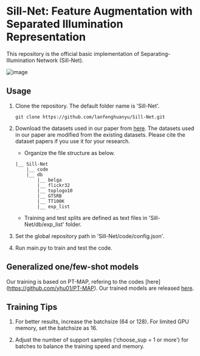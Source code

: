 # Sill-Net: Feature Augmentation with Separated Illumination Representation
This repository is the official basic implementation of Separating-Illumination Network (Sill-Net).


![image](https://github.com/lanfenghuanyu/Sill-net/blob/main/Model.png)

## Usage 
1. Clone the repository. The default folder name is 'Sill-Net'. 
   ```
   git clone https://github.com/lanfenghuanyu/Sill-Net.git
   ```

2. Download the datasets used in our paper from [here](https://forms.gle/sytKG3QaLfgTYtau5). The datasets used in our paper are modified from the existing datasets. Please cite the dataset papers if you use it for your research. 
   
   - Organize the file structure as below. 
   ```
   |__ Sill-Net
       |__ code
       |__ db
           |__ belga
           |__ flickr32
           |__ toplogo10
           |__ GTSRB
           |__ TT100K
           |__ exp_list
   ```
   
   - Training and test splits are defined as text files in 'Sill-Net/db/exp_list' folder. 

3. Set the global repository path in 'Sill-Net/code/config.json'. 

4. Run main.py to train and test the code. 

## Generalized one/few-shot models

Our training is based on PT-MAP, refering to the codes [here] (https://github.com/yhu01/PT-MAP). Our trained models are released [here](https://drive.google.com/drive/folders/1iQzZdFte8gcLtIZdDXASqpCgJLMnUCuP?usp=sharing).

## Training Tips
1. For better results, increase the batchsize (64 or 128). For limited GPU memory, set the batchsize as 16. 

2. Adjust the number of support samples ('choose_sup = 1 or more') for batches to balance the training speed and memory.
